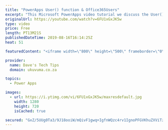 ```yaml
---
title: "PowerApps User() function & Office365Users"
excerpt: "This Microsoft PowerApps video tutorial we discuss the User() function and how it is not telling you the full truth by returning the User Principle Name (UPN or Login Name) when you are expecting the email address when you call User().Email!  We show you how to get around this and also a neat trick how"
originalUrl: https://youtube.com/watch?v=6FU1xGxJK5w
type: video
price: Free
length: PT13M21S
publishedDateTime: 2019-08-16T16:14:25Z
heat: 51

featuredContent: "<iframe width=\"800\" height=\"500\" frameborder=\"0\" src=\"https://www.youtube.com/embed/6FU1xGxJK5w\" allow=\"accelerometer; autoplay; encrypted-media; gyroscope; picture-in-picture\" allowfullscreen></iframe>"

provider:
  name: Dave's Tech Tips
  domain: ukuvuma.co.za

topics:
  - Power Apps

images:
  - url: https://i.ytimg.com/vi/6FU1xGxJK5w/maxresdefault.jpg
    width: 1280
    height: 720
    isCached: true

secured: "GxZ/5UUg0Ta3/9J18ooiW/mQivF1gwq+IgfnWQzc4rv1IgnoPFGVKhuZXViTzjpOA2FZqjQUzUeyM9RqwHYRZ4gb9jgz88ZRWMnh59T6NUz9NTgtRY0DSeKuB1kgRhtzh33+iik88zkg+q+VUybMqYICx23Mkf2OoUm1i9VCvZtZ0XoqNAcuJI7Ycy6qFHN9VMGDm7qnzj12Rw4H+/h28oiN74uq6CysmF9mj3yTtjTAveQSDGY1ejtYwckINWQM7W3ykOmLdKaAmWFWzvwI4S0uDn1lk0Ss80aDi/a5CvLlc3nj3IosbjyPa7JGor3ItH5F8EWxurXDZOPdDmwFD9MvHzz0+5cMh2sle1iQqRZc0GXwU+qLyYVwTp5JJU59KNB7JdGaQEFk2xN0jgyOkMzocSW0PtaASe/14/oxUTI=;brhbwGuVLHzM4g+l6mLadg=="
---
```


